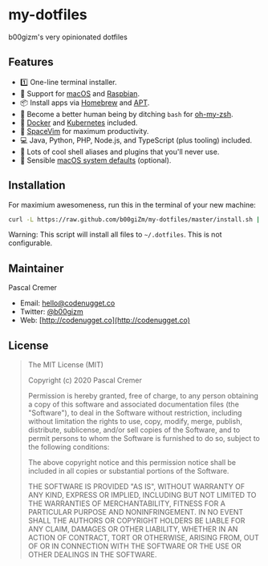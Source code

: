 # my-dotfiles

b00gizm's very opinionated dotfiles

## Features

* 1️⃣ One-line terminal installer.
* 🍎 Support for [macOS](https://www.apple.com/macos) and [Raspbian](https://www.raspbian.org/).
* 📦 Install apps via [Homebrew](https://brew.sh/) and [APT](https://packages.debian.org/).
* 💯 Become a better human being by ditching `bash` for [oh-my-zsh](https://ohmyz.sh/).
* 🐳 [Docker](https://www.docker.com/) and [Kubernetes](https://kubernetes.io/) included.
* 🚀 [SpaceVim](https://spacevim.org/) for maximum productivity.
* 💻 Java, Python, PHP, Node.js, and TypeScript (plus tooling) included.
* 🔋 Lots of cool shell aliases and plugins that you'll never use.
* 🧘 Sensible [macOS system defaults](https://github.com/b00giZm/my-dotfiles/blob/master/macos/set_defaults.sh) (optional).

## Installation

For maximium awesomeness, run this in the terminal of your new machine:

```bash
curl -L https://raw.github.com/b00giZm/my-dotfiles/master/install.sh | bash
```

Warning: This script will install all files to `~/.dotfiles`. This is not configurable.

## Maintainer

Pascal Cremer

* Email: <hello@codenugget.co>
* Twitter: [@b00gizm](https://twitter.com/b00gizm)
* Web: [http://codenugget.co](http://codenugget.co)

## License

> The MIT License (MIT)
>
> Copyright (c) 2020 Pascal Cremer
>
>Permission is hereby granted, free of charge, to any person obtaining a copy
>of this software and associated documentation files (the "Software"), to deal
>in the Software without restriction, including without limitation the rights
>to use, copy, modify, merge, publish, distribute, sublicense, and/or sell
>copies of the Software, and to permit persons to whom the Software is
>furnished to do so, subject to the following conditions:
>
>The above copyright notice and this permission notice shall be included in all
>copies or substantial portions of the Software.
>
>THE SOFTWARE IS PROVIDED "AS IS", WITHOUT WARRANTY OF ANY KIND, EXPRESS OR
>IMPLIED, INCLUDING BUT NOT LIMITED TO THE WARRANTIES OF MERCHANTABILITY,
>FITNESS FOR A PARTICULAR PURPOSE AND NONINFRINGEMENT. IN NO EVENT SHALL THE
>AUTHORS OR COPYRIGHT HOLDERS BE LIABLE FOR ANY CLAIM, DAMAGES OR OTHER
>LIABILITY, WHETHER IN AN ACTION OF CONTRACT, TORT OR OTHERWISE, ARISING FROM,
>OUT OF OR IN CONNECTION WITH THE SOFTWARE OR THE USE OR OTHER DEALINGS IN THE
>SOFTWARE.
